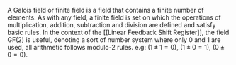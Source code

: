 A Galois field or finite field is a field that contains a finite number of elements. As with any field, a finite field is set on which the operations of multiplication, addition, subtraction and division are defined and satisfy basic rules. 
In the context of the [[Linear Feedback Shift Register]], the field GF(2) is useful, denoting a sort of number system where only 0 and 1 are used, all arithmetic follows modulo-2 rules.
e.g: ($1 \pm 1 = 0$), ($1 \pm 0 = 1$), ($0 \pm 0 = 0$).
